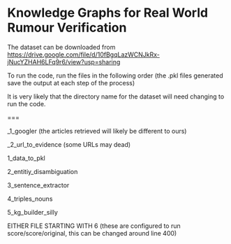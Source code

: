 # Knowledge Graphs for Real World Rumour Verification

The dataset can be downloaded from https://drive.google.com/file/d/10fBgqLazWCNJkRx-jNucYZHAH6LFq9r6/view?usp=sharing

To run the code, run the files in the following order (the .pkl files generated save the output at each step of the process)

It is very likely that the directory name for the dataset will need changing to run the code.

===

_1_googler (the articles retrieved will likely be different to ours)

_2_url_to_evidence (some URLs may dead)

1_data_to_pkl

2_entitiy_disambiguation

3_sentence_extractor

4_triples_nouns

5_kg_builder_silly

EITHER FILE STARTING WITH 6 (these are configured to run score/score/original, this can be changed around line 400)

